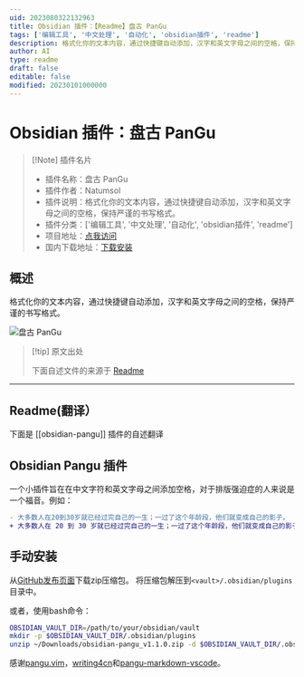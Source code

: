 ```yaml
---
uid: 2023080322132963
title: Obsidian 插件：【Readme】盘古 PanGu
tags: ['编辑工具', '中文处理', '自动化', 'obsidian插件', 'readme']
description: 格式化你的文本内容，通过快捷键自动添加，汉字和英文字母之间的空格，保持严谨的书写格式。
author: AI
type: readme
draft: false
editable: false
modified: 20230101000000
---
```


# Obsidian 插件：盘古 PanGu

> [!Note] 插件名片
> - 插件名称：盘古 PanGu
> - 插件作者：Natumsol
> - 插件说明：格式化你的文本内容，通过快捷键自动添加，汉字和英文字母之间的空格，保持严谨的书写格式。
> - 插件分类：['编辑工具', '中文处理', '自动化', 'obsidian插件', 'readme']
> - 项目地址：[点我访问](https://github.com/Natumsol/obsidian-pangu)
> - 国内下载地址：[下载安装](https://pkmer.cn/products/plugin/pluginMarket/?obsidian-pangu)

## 概述

格式化你的文本内容，通过快捷键自动添加，汉字和英文字母之间的空格，保持严谨的书写格式。

![盘古 PanGu](https://cdn.pkmer.cn/covers/obsidian-pangu.PNG!pkmer)

> [!tip] 原文出处
> 
>下面自述文件的来源于 [Readme](https://ghproxy.net/https://raw.githubusercontent.com/Natumsol/obsidian-pangu/master/README.md)
> 

---

## Readme(翻译）

下面是 [[obsidian-pangu]] 插件的自述翻译


## Obsidian Pangu 插件

一个小插件旨在在中文字符和英文字母之间添加空格，对于排版强迫症的人来说是一个福音。例如：

```diff
- 大多数人在20到30岁就已经过完自己的一生；一过了这个年龄段，他们就变成自己的影子。
+ 大多数人在 20 到 30 岁就已经过完自己的一生；一过了这个年龄段，他们就变成自己的影子。
```

## 手动安装

从[GitHub发布页面](https://github.com/natumsol/obsidian-pangu/releases)下载zip压缩包。
将压缩包解压到`<vault>/.obsidian/plugins`目录中。

或者，使用bash命令：

```bash
OBSIDIAN_VAULT_DIR=/path/to/your/obsidian/vault
mkdir -p $OBSIDIAN_VAULT_DIR/.obsidian/plugins
unzip ~/Downloads/obsidian-pangu_v1.1.0.zip -d $OBSIDIAN_VAULT_DIR/.obsidian/plugins
```

感谢[pangu.vim](https://github.com/hotoo/pangu.vim)，[writing4cn](https://marketplace.visualstudio.com/items?itemName=twocucao.writing4cn)和[pangu-markdown-vscode](https://github.com/zhuyuanxiang/pangu-markdown-vscode)。



